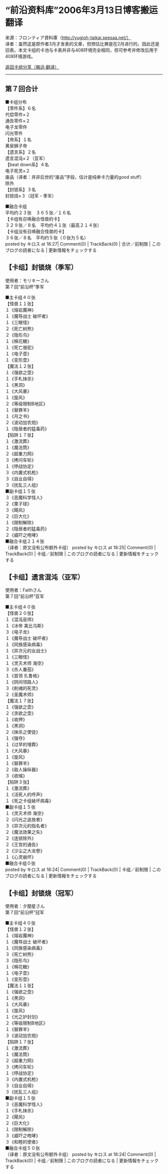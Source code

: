 # “前沿资料库”2006年3月13日博客搬运翻译
来源：フロンティア資料庫（http://yugioh-taikai.seesaa.net/）  
译者：虽然这是原作者3月才发表的文章，但预估比赛是在2月进行的，因此还是旧表。本文卡组的卡池与卡表并非与408环境完全相同，但可参考并修改后用于408环境游戏。  

[返回卡组分享（搬运·翻译）](../Deck_Transport.html)  

---

## 第７回合计
■卡组分布  
【零件系】６名  
代偿零件×２  
通告零件×２  
电子龙零件  
闪光零件  
【帝系】１名  
黄泉狮子帝  
【遗言系】２名  
遗言混沌×２（亚军）  
【beat down系】４名  
电子死灵×２  
废品（译者：并非后世的“废品”字段，估计是纯单卡力量的good stuff）  
除外  
【封锁系】３名  
封锁烧×３（冠军・季军）  

■融合卡组  
平均约２３张　３６５张／１６名  
【卡组有召唤融合怪兽的卡】  
３２９张／８名　平均约４１张（最高２１４张）  
【卡组没有召唤融合怪兽的卡】  
３６张／８名　平均约５张（０张为５名）  
posted by キロス at 18:27| Comment(0) | TrackBack(0) | 合计／前制限 | このブログの読者になる | 更新情報をチェックする  



## 【卡组】封锁烧（季军）
使用者：モリキーさん  
第７回“前沿杯”季军  

■主卡组４０张  
【怪兽１１张】  
１《熔岩魔神》  
１《魔导战士 破坏者》  
１《三眼怪》  
２《死亡树熊》  
２《隐形鸟》  
１《棉花糖》  
１《死亡骆驼》  
１《电子壶》  
１《变形壶》  
【魔法１２张】  
１《强欲之壶》  
１《手札抹杀》  
１《黑洞》  
１《大风暴》  
１《旋风》  
２《等级限制B地区》  
１《替罪羊》  
１《月之书》  
２《波动加农炮》  
１《隐居者的猛毒药》  
【陷阱１７张】  
１《激流葬》  
１《魔法筒》  
２《超重力网》  
３《拷问车轮》  
１《停战协定》  
３《内置式机枪》  
３《自业自得》  
３《扰乱三人组》  
■副卡组１５张  
３《恶魔科学怪人》  
２《栗子球》  
３《飓风》  
２《巨大化》  
１《限制解除》  
２《隐居者的猛毒药》  
２《威吓之咆哮》  
■融合卡组２１４张  
（译者：原文没有公布额外卡组）
posted by キロス at 18:25| Comment(0) | TrackBack(0) | 卡组／前制限 | このブログの読者になる | 更新情報をチェックする



## 【卡组】遗言混沌（亚军）
使用者：Faithさん  
第７回“前沿杯”亚军  

■主卡组４０张  
【怪兽２０张】  
１《混沌巫师》  
１《冰帝 美比乌斯》  
３《电子龙》  
１《魔导战士 破坏者》  
１《同族感染病毒》  
１《异次元的女战士》  
１《三眼怪》  
１《灵灭术师 海空》  
３《杀人番茄》  
１《首领 扎鲁格》  
１《阴间领路人》  
３《削魂的死灵》  
２《圣魔术师》  
【魔法１７张】  
１《强欲之壶》  
２《贪欲之壶》  
１《收押》  
１《黑洞》  
２《抹杀之使徒》  
１《强夺》  
１《过早的埋葬》  
１《大风暴》  
１《旋风》  
１《替罪羊》  
２《敌人操纵器》  
３《收缩》  
【陷阱３张】  
１《激流葬》  
１《活死人的呼声》  
１《死之卡组破坏病毒》  
■副卡组１５张  
１《灵灭术师 海空》  
２《闪光之追放者》  
３《异次元的指名者》  
２《魔法效果之矢》  
２《连锁除外》  
２《王宫的通告》  
２《沙尘之大龙卷》  
１《心灵崩坏》  
■融合卡组０张  
posted by キロス at 18:24| Comment(0) | TrackBack(0) | 卡组／前制限 | このブログの読者になる | 更新情報をチェックする  



## 【卡组】封锁烧（冠军）
使用者：夕闇星さん  
第７回“前沿杯”冠军  

■主卡组４０张  
【怪兽１２张】  
１《熔岩魔神》  
１《魔导战士 破坏者》  
１《同族感染病毒》  
３《死亡树熊》  
３《隐形鸟》  
１《棉花糖》  
１《电子壶》  
１《变形壶》  
【魔法１１张】  
１《强欲之壶》  
１《黑洞》  
１《大风暴》  
１《旋风》  
１《光之护封剑》  
２《等级限制B地区》  
１《替罪羊》  
３《波动加农炮》  
【陷阱１７张】  
１《激流葬》  
１《魔法筒》  
２《超重力网》  
３《拷问车轮》  
１《停战协定》  
３《内置式机枪》  
３《自业自得》  
３《扰乱三人组》  
■副卡组１５张  
３《恶魔科学怪人》  
１《手札抹杀》  
２《飓风》  
２《巨大化》  
１《限制解除》  
３《威吓之咆哮》  
３《和睦的使者》  
■融合卡组５０张  
（译者：原文没有公布额外卡组）
posted by キロス at 18:24| Comment(0) | TrackBack(0) | 卡组／前制限 | このブログの読者になる | 更新情報をチェックする